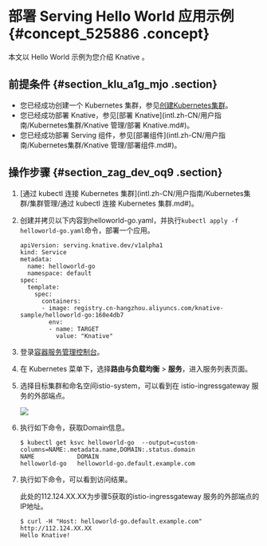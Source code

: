 # 部署 Serving Hello World 应用示例 {#concept_525886 .concept}

本文以 Hello World 示例为您介绍 Knative 。

## 前提条件 {#section_klu_a1g_mjo .section}

-   您已经成功创建一个 Kubernetes 集群，参见[创建Kubernetes集群](intl.zh-CN/用户指南/Kubernetes集群/集群管理/创建Kubernetes集群.md#)。
-   您已经成功部署 Knative，参见[部署 Knative](intl.zh-CN/用户指南/Kubernetes集群/Knative 管理/部署 Knative.md#)。
-   您已经成功部署 Serving 组件，参见[部署组件](intl.zh-CN/用户指南/Kubernetes集群/Knative 管理/部署组件.md#)。

## 操作步骤 {#section_zag_dev_oq9 .section}

1.   [通过 kubectl 连接 Kubernetes 集群](intl.zh-CN/用户指南/Kubernetes集群/集群管理/通过 kubectl 连接 Kubernetes 集群.md#)。
2.  创建并拷贝以下内容到helloworld-go.yaml，并执行`kubectl apply -f helloworld-go.yaml`命令，部署一个应用。

    ``` {#codeblock_0lj_zg6_q6l}
    apiVersion: serving.knative.dev/v1alpha1
    kind: Service
    metadata:
      name: helloworld-go
      namespace: default
    spec:
      template:
        spec:
          containers:
          - image: registry.cn-hangzhou.aliyuncs.com/knative-sample/helloworld-go:160e4db7
            env:
            - name: TARGET
              value: "Knative"
    ```

3.  登录[容器服务管理控制台](https://cs.console.aliyun.com/)。
4.  在 Kubernetes 菜单下，选择**路由与负载均衡** \> **服务**，进入服务列表页面。
5.  选择目标集群和命名空间istio-system，可以看到在 istio-ingressgateway 服务的外部端点。

    ![](http://static-aliyun-doc.oss-cn-hangzhou.aliyuncs.com/assets/img/474495/156154267348926_zh-CN.png)

6.  执行如下命令，获取Domain信息。

    ``` {#codeblock_x5b_xal_t36}
    $ kubectl get ksvc helloworld-go  --output=custom-columns=NAME:.metadata.name,DOMAIN:.status.domain
    NAME            DOMAIN
    helloworld-go   helloworld-go.default.example.com
    ```

7.  执行如下命令，可以看到访问结果。

    此处的112.124.XX.XX为步骤5获取的istio-ingressgateway 服务的外部端点的IP地址。

    ``` {#codeblock_lt9_o8j_7e5}
    $ curl -H "Host: helloworld-go.default.example.com" http://112.124.XX.XX
    Hello Knative!
    ```



